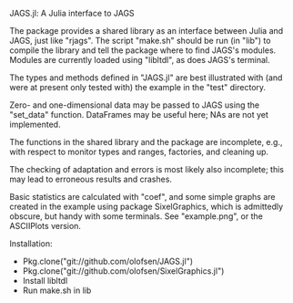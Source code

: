 JAGS.jl: A Julia interface to JAGS

The package provides a shared library as an interface between Julia
and JAGS, just like "rjags".  The script "make.sh" should be run (in "lib")
to compile the library and tell the package where to find JAGS's modules.
Modules are currently loaded using "libltdl", as does JAGS's terminal.

The types and methods defined in "JAGS.jl" are best illustrated with
(and were at present only tested with) the example in the "test" directory.

Zero- and one-dimensional data may be passed to JAGS using the "set_data"
function. DataFrames may be useful here; NAs are not yet implemented.

The functions in the shared library and the package are incomplete, e.g.,
with respect to monitor types and ranges, factories, and cleaning up.

The checking of adaptation and errors is most likely also incomplete;
this may lead to erroneous results and crashes.

Basic statistics are calculated with "coef", and some simple graphs
are created in the example using package SixelGraphics, which is
admittedly obscure, but handy with some terminals. See "example.png",
or the ASCIIPlots version.

Installation:
<ul>
<li>Pkg.clone("git://github.com/olofsen/JAGS.jl")</li>
<li>Pkg.clone("git://github.com/olofsen/SixelGraphics.jl")</li>
<li>Install libltdl</li>
<li>Run make.sh in lib</li>
</ul>
